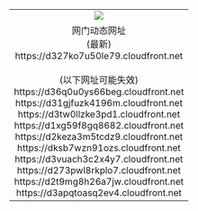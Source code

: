 ﻿<table>
  <tr></tr>
  <tr><td colspan=2 align=center><img src="https://d327ko7u50le79.cloudfront.net/Up/oGate.jpg" /></td></tr>
  <tr><td colspan=2 align=center>网门动态网址<br/>(最新)
<br>https://d327ko7u50le79.cloudfront.net
<br/><br/>(以下网址可能失效)
<br>https://d36q0u0ys66beg.cloudfront.net
<br>https://d31gjfuzk4196m.cloudfront.net
<br>https://d3tw0llzke3pd1.cloudfront.net
<br>https://d1xg59f8gq8682.cloudfront.net
<br>https://d2keza3m5tcdz9.cloudfront.net
<br>https://dksb7wzn91ozs.cloudfront.net
<br>https://d3vuach3c2x4y7.cloudfront.net
<br>https://d273pwl8rkplo7.cloudfront.net
<br>https://d2t9mg8h26a7jw.cloudfront.net
<br>https://d3apqtoasq2ev4.cloudfront.net
    </td>
  </tr>
</table>
